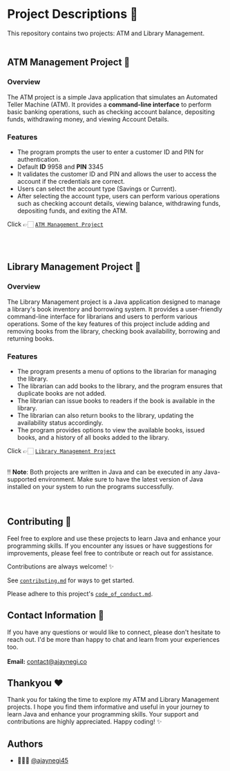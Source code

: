 # Project Descriptions 📂
This repository contains two projects: ATM and Library Management.
<br><br>

## ATM Management Project 💸
### Overview

The ATM project is a simple Java application that simulates an Automated Teller Machine (ATM). It provides a **command-line interface** to perform basic banking operations, such as checking account balance, depositing funds, withdrawing money, and viewing Account Details.

### Features
- The program prompts the user to enter a customer ID and PIN for authentication.
- Default **ID** 9958 and **PIN** 3345
- It validates the customer ID and PIN and allows the user to access the account if the credentials are correct.
- Users can select the account type (Savings or Current).
- After selecting the account type, users can perform various operations such as checking account details, viewing balance, withdrawing funds, depositing funds, and exiting the ATM.

  
Click 👉🏻 [`ATM Management Project`](https://github.com/ajaynegi45/Learn-Java/tree/main/Projects/ATM%20Management)




<br>
<br>

## Library Management Project 📕
### Overview

The Library Management project is a Java application designed to manage a library's book inventory and borrowing system. It provides a user-friendly command-line interface for librarians and users to perform various operations. Some of the key features of this project include adding and removing books from the library, checking book availability, borrowing and returning books.

### Features
- The program presents a menu of options to the librarian for managing the library.
- The librarian can add books to the library, and the program ensures that duplicate books are not added.
- The librarian can issue books to readers if the book is available in the library.
- The librarian can also return books to the library, updating the availability status accordingly.
- The program provides options to view the available books, issued books, and a history of all books added to the library.
  
Click 👉🏻 [`Library Management Project`](https://github.com/ajaynegi45/Learn-Java/tree/main/Projects/Library%20Management)
<br>
<br>

‼️ **Note**: Both projects are written in Java and can be executed in any Java-supported environment. Make sure to have the latest version of Java installed on your system to run the programs successfully.

<br>

## Contributing 🤗

Feel free to explore and use these projects to learn Java and enhance your programming skills. If you encounter any issues or have suggestions for improvements, please feel free to contribute or reach out for assistance.

Contributions are always welcome! ✨

See [`contributing.md`](https://github.com/ajaynegi45/Learn-Java/blob/main/ATMManagement/contributing.md) for ways to get started.

Please adhere to this project's [`code_of_conduct.md`](https://github.com/ajaynegi45/Learn-Java/blob/main/ATMManagement/code_of_conduct.md).
<br>

## Contact Information 📧

If you have any questions or would like to connect, please don't hesitate to reach out. I'd be more than happy to chat and learn from your experiences too.
<br>
<br>
**Email:** contact@ajaynegi.co
<br>

## Thankyou ❤️
Thank you for taking the time to explore my ATM and Library Management projects. I hope you find them informative and useful in your journey to learn Java and enhance your programming skills. Your support and contributions are highly appreciated. 
Happy coding! ✨
<br>

## Authors

- 🙍🏻‍♂️ [@ajaynegi45](https://github.com/ajaynegi45)
